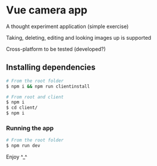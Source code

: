 # Vue camera app

A thought experiment application (simple exercise)

Taking, deleting, editing and looking images up is supported

Cross-platform to be tested (developed?)

## Installing dependencies

```bash
# From the root folder
$ npm i && npm run clientinstall
```

```bash
# From root and client
$ npm i
$ cd client/
$ npm i
```

### Running the app

```bash
# From the root folder
$ npm run dev
```

Enjoy ^_^
